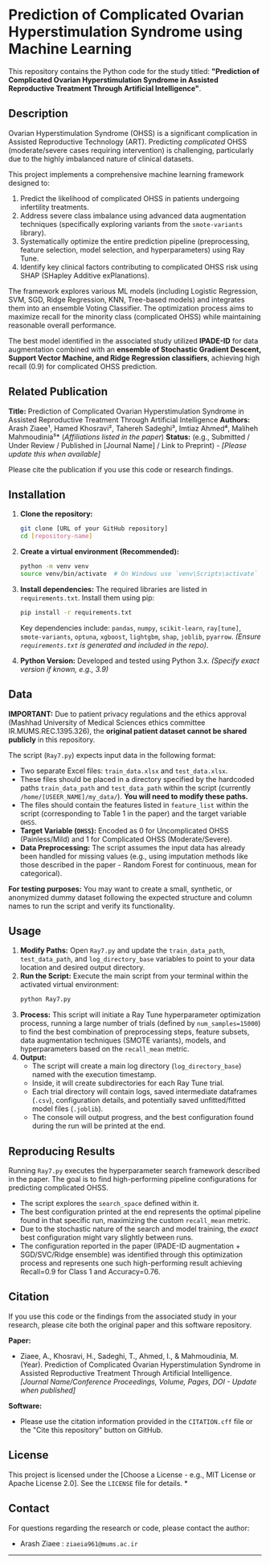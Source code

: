 # Prediction of Complicated Ovarian Hyperstimulation Syndrome using Machine Learning

This repository contains the Python code for the study titled: **"Prediction of Complicated Ovarian Hyperstimulation Syndrome in Assisted Reproductive Treatment Through Artificial Intelligence"**.

## Description

Ovarian Hyperstimulation Syndrome (OHSS) is a significant complication in Assisted Reproductive Technology (ART). Predicting *complicated* OHSS (moderate/severe cases requiring intervention) is challenging, particularly due to the highly imbalanced nature of clinical datasets.

This project implements a comprehensive machine learning framework designed to:
1.  Predict the likelihood of complicated OHSS in patients undergoing infertility treatments.
2.  Address severe class imbalance using advanced data augmentation techniques (specifically exploring variants from the `smote-variants` library).
3.  Systematically optimize the entire prediction pipeline (preprocessing, feature selection, model selection, and hyperparameters) using Ray Tune.
4.  Identify key clinical factors contributing to complicated OHSS risk using SHAP (SHapley Additive exPlanations).

The framework explores various ML models (including Logistic Regression, SVM, SGD, Ridge Regression, KNN, Tree-based models) and integrates them into an ensemble Voting Classifier. The optimization process aims to maximize recall for the minority class (complicated OHSS) while maintaining reasonable overall performance.

The best model identified in the associated study utilized **IPADE-ID** for data augmentation combined with an **ensemble of Stochastic Gradient Descent, Support Vector Machine, and Ridge Regression classifiers**, achieving high recall (0.9) for complicated OHSS prediction.

## Related Publication

**Title:** Prediction of Complicated Ovarian Hyperstimulation Syndrome in Assisted Reproductive Treatment Through Artificial Intelligence
**Authors:** Arash Ziaee¹, Hamed Khosravi², Tahereh Sadeghi³, Imtiaz Ahmed⁴, Maliheh Mahmoudinia⁵*
(*Affiliations listed in the paper*)
**Status:** (e.g., Submitted / Under Review / Published in [Journal Name] / Link to Preprint) - *[Please update this when available]*

Please cite the publication if you use this code or research findings.

## Installation

1.  **Clone the repository:**
    ```bash
    git clone [URL of your GitHub repository]
    cd [repository-name]
    ```

2.  **Create a virtual environment (Recommended):**
    ```bash
    python -m venv venv
    source venv/bin/activate  # On Windows use `venv\Scripts\activate`
    ```

3.  **Install dependencies:**
    The required libraries are listed in `requirements.txt`. Install them using pip:
    ```bash
    pip install -r requirements.txt
    ```
    Key dependencies include: `pandas`, `numpy`, `scikit-learn`, `ray[tune]`, `smote-variants`, `optuna`, `xgboost`, `lightgbm`, `shap`, `joblib`, `pyarrow`. *(Ensure `requirements.txt` is generated and included in the repo)*.

4.  **Python Version:** Developed and tested using Python 3.x. *(Specify exact version if known, e.g., 3.9)*

## Data

**IMPORTANT:** Due to patient privacy regulations and the ethics approval (Mashhad University of Medical Sciences ethics committee IR.MUMS.REC.1395.326), the **original patient dataset cannot be shared publicly** in this repository.

The script (`Ray7.py`) expects input data in the following format:
*   Two separate Excel files: `train_data.xlsx` and `test_data.xlsx`.
*   These files should be placed in a directory specified by the hardcoded paths `train_data_path` and `test_data_path` within the script (currently `/home/[USEER_NAME]/my_data/`). **You will need to modify these paths.**
*   The files should contain the features listed in `feature_list` within the script (corresponding to Table 1 in the paper) and the target variable `OHSS`.
*   **Target Variable (`OHSS`):** Encoded as 0 for Uncomplicated OHSS (Painless/Mild) and 1 for Complicated OHSS (Moderate/Severe).
*   **Data Preprocessing:** The script assumes the input data has already been handled for missing values (e.g., using imputation methods like those described in the paper - Random Forest for continuous, mean for categorical).

**For testing purposes:** You may want to create a small, synthetic, or anonymized dummy dataset following the expected structure and column names to run the script and verify its functionality.

## Usage

1.  **Modify Paths:** Open `Ray7.py` and update the `train_data_path`, `test_data_path`, and `log_directory_base` variables to point to your data location and desired output directory.
2.  **Run the Script:** Execute the main script from your terminal within the activated virtual environment:
    ```bash
    python Ray7.py
    ```
3.  **Process:** This script will initiate a Ray Tune hyperparameter optimization process, running a large number of trials (defined by `num_samples=15000`) to find the best combination of preprocessing steps, feature subsets, data augmentation techniques (SMOTE variants), models, and hyperparameters based on the `recall_mean` metric.
4.  **Output:**
    *   The script will create a main log directory (`log_directory_base`) named with the execution timestamp.
    *   Inside, it will create subdirectories for each Ray Tune trial.
    *   Each trial directory will contain logs, saved intermediate dataframes (`.csv`), configuration details, and potentially saved unfitted/fitted model files (`.joblib`).
    *   The console will output progress, and the best configuration found during the run will be printed at the end.

## Reproducing Results

Running `Ray7.py` executes the hyperparameter search framework described in the paper. The goal is to find high-performing pipeline configurations for predicting complicated OHSS.

*   The script explores the `search_space` defined within it.
*   The best configuration printed at the end represents the optimal pipeline found in that specific run, maximizing the custom `recall_mean` metric.
*   Due to the stochastic nature of the search and model training, the *exact* best configuration might vary slightly between runs.
*   The configuration reported in the paper (IPADE-ID augmentation + SGD/SVC/Ridge ensemble) was identified through this optimization process and represents one such high-performing result achieving Recall=0.9 for Class 1 and Accuracy=0.76.

## Citation

If you use this code or the findings from the associated study in your research, please cite both the original paper and this software repository.

**Paper:**
*   Ziaee, A., Khosravi, H., Sadeghi, T., Ahmed, I., & Mahmoudinia, M. (Year). Prediction of Complicated Ovarian Hyperstimulation Syndrome in Assisted Reproductive Treatment Through Artificial Intelligence. *[Journal Name/Conference Proceedings, Volume, Pages, DOI - Update when published]*

**Software:**
*   Please use the citation information provided in the `CITATION.cff` file or the "Cite this repository" button on GitHub.

## License

This project is licensed under the [Choose a License - e.g., MIT License or Apache License 2.0]. See the `LICENSE` file for details. *
## Contact

For questions regarding the research or code, please contact the author:
*   Arash Ziaee : `ziaeia961@mums.ac.ir`

---
